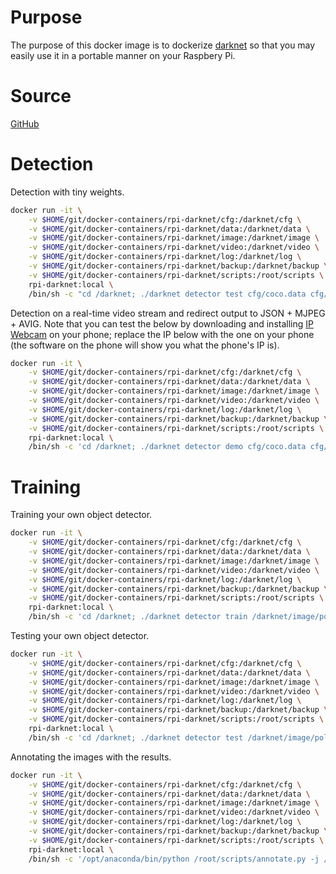 # Purpose

The purpose of this docker image is to dockerize [darknet](https://pjreddie.com/darknet/) so that you may easily use it in a portable manner on your Raspbery Pi.

# Source

[GitHub](https://github.com/oneoffcoder/docker-containers/tree/master/rpi-darknet)

# Detection

Detection with tiny weights.

```bash
docker run -it \
    -v $HOME/git/docker-containers/rpi-darknet/cfg:/darknet/cfg \
    -v $HOME/git/docker-containers/rpi-darknet/data:/darknet/data \
    -v $HOME/git/docker-containers/rpi-darknet/image:/darknet/image \
    -v $HOME/git/docker-containers/rpi-darknet/video:/darknet/video \
    -v $HOME/git/docker-containers/rpi-darknet/log:/darknet/log \
    -v $HOME/git/docker-containers/rpi-darknet/backup:/darknet/backup \
    -v $HOME/git/docker-containers/rpi-darknet/scripts:/root/scripts \
    rpi-darknet:local \
    /bin/sh -c "cd /darknet; ./darknet detector test cfg/coco.data cfg/yolov3-tiny.cfg weight/yolov3-tiny.weights data/dog.jpg -dont_show > image/dog.log"
```

Detection on a real-time video stream and redirect output to JSON + MJPEG + AVIG. Note that you can test the below by downloading and installing [IP Webcam](https://play.google.com/store/apps/details?id=com.pas.webcam) on your phone; replace the IP below with the one on your phone (the software on the phone will show you what the phone's IP is).

```bash
docker run -it \
    -v $HOME/git/docker-containers/rpi-darknet/cfg:/darknet/cfg \
    -v $HOME/git/docker-containers/rpi-darknet/data:/darknet/data \
    -v $HOME/git/docker-containers/rpi-darknet/image:/darknet/image \
    -v $HOME/git/docker-containers/rpi-darknet/video:/darknet/video \
    -v $HOME/git/docker-containers/rpi-darknet/log:/darknet/log \
    -v $HOME/git/docker-containers/rpi-darknet/backup:/darknet/backup \
    -v $HOME/git/docker-containers/rpi-darknet/scripts:/root/scripts \
    rpi-darknet:local \
    /bin/sh -c 'cd /darknet; ./darknet detector demo cfg/coco.data cfg/yolov3.cfg weight/yolov3.weights http://192.168.0.210:8080/video?dummy=param.mjpg -json_port 8070 -mjpeg_port 8090 -ext_output -dont_show -out_filename video/dummy.avi'
```

# Training
Training your own object detector.

```bash
docker run -it \
    -v $HOME/git/docker-containers/rpi-darknet/cfg:/darknet/cfg \
    -v $HOME/git/docker-containers/rpi-darknet/data:/darknet/data \
    -v $HOME/git/docker-containers/rpi-darknet/image:/darknet/image \
    -v $HOME/git/docker-containers/rpi-darknet/video:/darknet/video \
    -v $HOME/git/docker-containers/rpi-darknet/log:/darknet/log \
    -v $HOME/git/docker-containers/rpi-darknet/backup:/darknet/backup \
    -v $HOME/git/docker-containers/rpi-darknet/scripts:/root/scripts \
    rpi-darknet:local \
    /bin/sh -c 'cd /darknet; ./darknet detector train /darknet/image/polygons/iaia-polygons.data /darknet/image/polygons/tiny-yolo-iaia-polygons.cfg -dont_show'
```

Testing your own object detector.

```bash
docker run -it \
    -v $HOME/git/docker-containers/rpi-darknet/cfg:/darknet/cfg \
    -v $HOME/git/docker-containers/rpi-darknet/data:/darknet/data \
    -v $HOME/git/docker-containers/rpi-darknet/image:/darknet/image \
    -v $HOME/git/docker-containers/rpi-darknet/video:/darknet/video \
    -v $HOME/git/docker-containers/rpi-darknet/log:/darknet/log \
    -v $HOME/git/docker-containers/rpi-darknet/backup:/darknet/backup \
    -v $HOME/git/docker-containers/rpi-darknet/scripts:/root/scripts \
    rpi-darknet:local \
    /bin/sh -c 'cd /darknet; ./darknet detector test /darknet/image/polygons/iaia-polygons.data /darknet/image/polygons/tiny-yolo-iaia-polygons.cfg /darknet/backup/tiny-yolo-iaia-polygons_last.weights -ext_output -dont_show -out /darknet/log/result.json < /darknet/image/polygons/iaia-polygons_valid.txt'
```

Annotating the images with the results.

```bash
docker run -it \
    -v $HOME/git/docker-containers/rpi-darknet/cfg:/darknet/cfg \
    -v $HOME/git/docker-containers/rpi-darknet/data:/darknet/data \
    -v $HOME/git/docker-containers/rpi-darknet/image:/darknet/image \
    -v $HOME/git/docker-containers/rpi-darknet/video:/darknet/video \
    -v $HOME/git/docker-containers/rpi-darknet/log:/darknet/log \
    -v $HOME/git/docker-containers/rpi-darknet/backup:/darknet/backup \
    -v $HOME/git/docker-containers/rpi-darknet/scripts:/root/scripts \
    rpi-darknet:local \
    /bin/sh -c '/opt/anaconda/bin/python /root/scripts/annotate.py -j /darknet/log/result.json  -d /darknet/image/polygons/annotations'
```